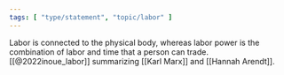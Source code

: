 ```yaml
---
tags: [ "type/statement", "topic/labor" ]
---
```


Labor is connected to the physical body, whereas labor power is the combination of labor and time that a person can trade. [[@2022inoue_labor]] summarizing [[Karl Marx]] and [[Hannah Arendt]].
